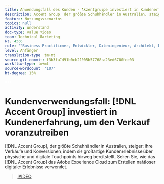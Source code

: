 ```yaml
---
title: Anwendungsfall des Kunden - Akzentgruppe investiert in Kundenerfahrung, um den Verkauf voranzutreiben
description: Accent Group, der größte Schuhhändler in Australien, steigert ihre Verkäufe und Konversionen, indem sie großartige Kundenerlebnisse über physische und digitale Touchpoints hinweg bereitstellt. Sehen Sie sich an, wie die Accent Group mit der Adobe Experience Cloud nahtlose digitale Erlebnisse schafft.
feature: Nutzungsszenarios
topics: null
activity: understand
doc-type: value video
team: Technical Marketing
kt: 4386
role: '"Business Practitioner, Entwickler, Dateningenieur, Architekt, Data Architect, Administrator, Leader"'
level: Anfänger
translation-type: tm+mt
source-git-commit: f3b3fa7d91b0cb21005b57768ca23ed6700fcc03
workflow-type: tm+mt
source-wordcount: '107'
ht-degree: 15%

---
```



# Kundenverwendungsfall: [!DNL Accent Group] investiert in Kundenerfahrung, um den Verkauf voranzutreiben

[!DNL Accent Group], der größte Schuhhändler in Australien, steigert ihre Verkäufe und Konversionen, indem sie großartige Kundenerlebnisse über physische und digitale Touchpoints hinweg bereitstellt. Sehen Sie, wie das [!DNL Accent Group] das Adobe Experience Cloud zum Erstellen nahtloser digitaler Erlebnisse verwendet.

>[!VIDEO](https://video.tv.adobe.com/v/31505/?quality=12)
